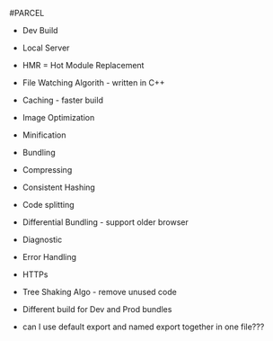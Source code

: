 


#PARCEL
- Dev Build
- Local Server
- HMR = Hot Module Replacement
- File Watching Algorith - written in C++
- Caching - faster build
- Image Optimization
- Minification
- Bundling
- Compressing
- Consistent Hashing
- Code splitting
- Differential Bundling - support older browser
- Diagnostic
- Error Handling
- HTTPs
- Tree Shaking Algo - remove unused code
- Different build for Dev and Prod bundles

- can I use default export and named export together in one file???